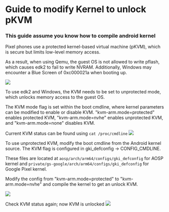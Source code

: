 # Guide to modify Kernel to unlock pKVM 

### This guide assume you know how to compile android kernel 

Pixel phones use a protected kernel-based virtual machine (pKVM), which is secure but limits low-level memory access.

As a result, when using Qemu, the guest OS is not allowed to write pflash, which causes edk2 to fail to write NVRAM. Additionally, Windows may encounter a Blue Screen of 0xc000021a when booting up.

![](https://github.com/wasdwasd0105/limbo_tensor/blob/master/pics/bsod.png?raw=true)

To use edk2 and Windows, the KVM needs to be set to unprotected mode, which unlocks memory access to the guest OS. 

The KVM mode flag is set within the boot cmdline, where kernel parameters can be modified to enable or disable KVM. "kvm-arm.mode=protected" enables protected KVM, "kvm-arm.mode=nvhe" enables unprotected KVM, and "kvm-arm.mode=none" disables KVM.

Current KVM status can be found using `cat /proc/cmdline`
![](https://github.com/wasdwasd0105/limbo_tensor/blob/master/pics/cmdline_kvm_protected.png?raw=true)


To use unprotected KVM, modify the boot cmdline from the Android kernel source. The KVM flag is configured in gki_defconfig -> CONFIG_CMDLINE. 

These files are located at `aosp/arch/arm64/configs/gki_defconfig` for AOSP kernel and `private/gs-google/arch/arm64/configs/gki_defconfig` for Google Pixel kernel.

Modify the config from "kvm-arm.mode=protected" to "kvm-arm.mode=nvhe" and compile the kernel to get an unlock KVM.

![](https://github.com/wasdwasd0105/limbo_tensor/blob/master/pics/defconfig.png?raw=true)


Check KVM status again; now KVM is unlocked
![](https://github.com/wasdwasd0105/limbo_tensor/blob/master/pics/cmdline_kvm_nvhe.png?raw=true)
